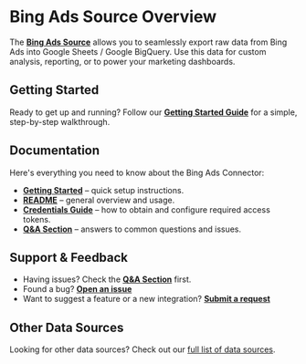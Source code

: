 # Bing Ads Source Overview

The [**Bing Ads Source**](.) allows you to seamlessly export raw data from Bing Ads into Google Sheets / Google BigQuery. Use this data for custom analysis, reporting, or to power your marketing dashboards.

## Getting Started

Ready to get up and running? Follow our [**Getting Started Guide**](GETTING_STARTED.md) for a simple, step-by-step walkthrough.

## Documentation

Here's everything you need to know about the Bing Ads Connector:

- [**Getting Started**](GETTING_STARTED.md) – quick setup instructions.
- [**README**](README.md) – general overview and usage.
- [**Credentials Guide**](CREDENTIALS.md) – how to obtain and configure required access tokens.
- [**Q&A Section**](https://github.com/OWOX/owox-data-marts/discussions/categories/q-a) – answers to common questions and issues.

## Support & Feedback

- Having issues? Check the [**Q&A Section**](https://github.com/OWOX/owox-data-marts/discussions/categories/q-a) first.
- Found a bug? [**Open an issue**](https://github.com/OWOX/owox-data-marts/issues)
- Want to suggest a feature or a new integration? [**Submit a request**](https://github.com/OWOX/owox-data-marts/discussions)

## Other Data Sources

Looking for other data sources? Check out our [full list of data sources](../../../README.md#data-sources).